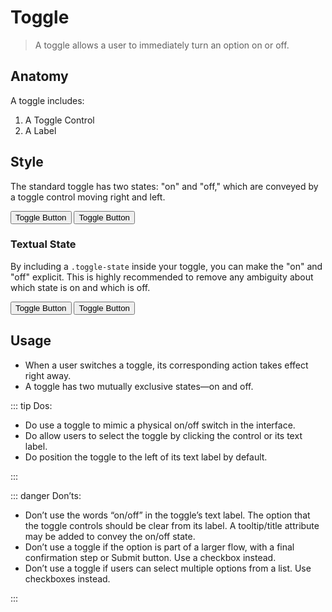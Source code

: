 # Toggle

> A toggle allows a user to immediately turn an option on or off.

## Anatomy

A toggle includes:

1. A Toggle Control
2. A Label

## Style

The standard toggle has two states: "on" and "off," which are conveyed by a toggle control moving right and left.

<button class="button button-toggle" type="button" role="switch" aria-checked="true">Toggle Button</button>
<button class="button button-toggle" type="button" role="switch" aria-checked="false">Toggle Button</button>

### Textual State

By including a `.toggle-state` inside your toggle, you can make the "on" and "off" explicit.
This is highly recommended to remove any ambiguity about which state is on and which is off.

<button class="button button-toggle" type="button" role="switch" aria-checked="true">
  <div class="toggle-state"></div>
  Toggle Button
</button>
<button class="button button-toggle" type="button" role="switch" aria-checked="false">
  <div class="toggle-state"></div>
  Toggle Button
</button>

## Usage

- When a user switches a toggle, its corresponding action takes effect right away.
- A toggle has two mutually exclusive states&mdash;on and off.

::: tip Dos:

- Do use a toggle to mimic a physical on/off switch in the interface.
- Do allow users to select the toggle by clicking the control or its text label.
- Do position the toggle to the left of its text label by default.

:::

::: danger Don’ts:

- Don’t use the words “on/off” in the toggle’s text label. The option that the toggle controls should be clear from its label. A tooltip/title attribute may be added to convey the on/off state.
- Don’t use a toggle if the option is part of a larger flow, with a final confirmation step or Submit button. Use a checkbox instead.
- Don’t use a toggle if users can select multiple options from a list. Use checkboxes instead.

:::

<style lang="scss">
@import '~@nds/core/src/components/button/index';
</style>
